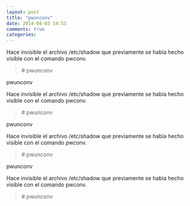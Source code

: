 ```yaml
---
layout: post
title: "pwunconv"
date: 2014-04-03 14:53
comments: true
categories: 
---
```

Hace invisible el archivo /etc/shadow que previamente se había hecho visible con el comando pwconv.

>\# pwunconv

pwunconv

Hace invisible el archivo /etc/shadow que previamente se había hecho visible con el comando pwconv.

>\# pwunconv

pwunconv

Hace invisible el archivo /etc/shadow que previamente se había hecho visible con el comando pwconv.

>\# pwunconv

pwunconv

Hace invisible el archivo /etc/shadow que previamente se había hecho visible con el comando pwconv.

>\# pwunconv

